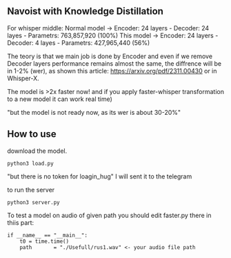 ## Navoist with Knowledge Distillation

For whisper middle:
Normal model -> Encoder: 24 layers  -  Decoder: 24 layes - Parametrs: 763,857,920 (100%)
This model   -> Encoder: 24 layers  -  Decoder: 4  layes - Parametrs: 427,965,440 (56%)

The teory is that we main job is done by Encoder and even if we remove Decoder layers performance remains almost the same,
the diffrence will be in 1-2% (wer), as shown this article: https://arxiv.org/pdf/2311.00430 or in Whisper-X.

The model is >2x faster now! and if you apply faster-whisper transformation to a new model it can work real time)

"but the model is not ready now, as its wer is about 30-20%"

## How to use 

download the model.
```
python3 load.py
```
"but there is no token for loagin_hug" I will sent it to the telegram

to run the server
```
python3 server.py
```

To test a model on audio of given path
you should edit faster.py there in thiis part:
```
if __name__ == "__main__":
    t0 = time.time()
    path       = "./Usefull/rus1.wav" <- your audio file path
```
